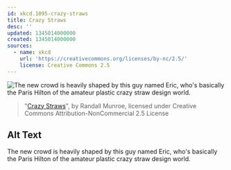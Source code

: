 ```yaml
---
id: xkcd.1095-crazy-straws
title: Crazy Straws
desc: ''
updated: 1345014000000
created: 1345014000000
sources:
  - name: xkcd
    url: 'https://creativecommons.org/licenses/by-nc/2.5/'
    license: Creative Commons 2.5
---
```

![The new crowd is heavily shaped by this guy named Eric, who's basically the Paris Hilton of the amateur plastic crazy straw design world.](https://imgs.xkcd.com/comics/crazy_straws.png)
> "[Crazy Straws](https://xkcd.com/1095/)", by Randall Munroe, licensed under Creative Commons Attribution-NonCommercial 2.5 License

## Alt Text
The new crowd is heavily shaped by this guy named Eric, who's basically the Paris Hilton of the amateur plastic crazy straw design world.
